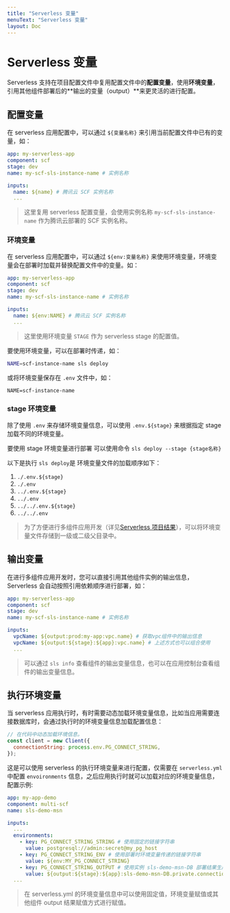 ```yaml
---
title: "Serverless 变量"
menuText: "Serverless 变量"
layout: Doc
---
```


# Serverless 变量

Serverless 支持在项目配置文件中复用配置文件中的**配置变量**，使用**环境变量**，引用其他组件部署后的**输出的变量（output）**来更灵活的进行配置。

## 配置变量

在 serverless 应用配置中，可以通过 `${变量名称}` 来引用当前配置文件中已有的变量，如：

```yml
app: my-serverless-app
component: scf
stage: dev
name: my-scf-sls-instance-name # 实例名称

inputs:
  name: ${name} # 腾讯云 SCF 实例名称
  ...
```

> 这里复用 serverless 配置变量，会使用实例名称 `my-scf-sls-instance-name` 作为腾讯云部署的 SCF 实例名称。

### 环境变量

在 serverless 应用配置中，可以通过 `${env:变量名称}` 来使用环境变量，环境变量会在部署时加载并替换配置文件中的变量。如：

```yml
app: my-serverless-app
component: scf
stage: dev
name: my-scf-sls-instance-name # 实例名称

inputs:
  name: ${env:NAME} # 腾讯云 SCF 实例名称
  ...
```

> 这里使用环境变量 `STAGE` 作为 serverless stage 的配置值。

要使用环境变量，可以在部署时传递，如：

```sh
NAME=scf-instance-name sls deploy
```

或将环境变量保存在 `.env` 文件中，如：

```
NAME=scf-instance-name
```

### stage 环境变量

除了使用 `.env` 来存储环境变量信息，可以使用 `.env.${stage}` 来根据指定 stage 加载不同的环境变量。

要使用 stage 环境变量进行部署 可以使用命令 `sls deploy --stage {stage名称}`

以下是执行 `sls deploy`是 环境变量文件的加载顺序如下：

1. `./.env.${stage}`
2. `./.env`
3. `../.env.${stage}`
4. `../.env`
5. `../../.env.${stage}`
6. `../../.env`

> 为了方便进行多组件应用开发（详见[Serverless 项目结果](./project-structure)），可以将环境变量文件存储到一级或二级父目录中。

## 输出变量

在进行多组件应用开发时，您可以直接引用其他组件实例的输出信息，Serverless 会自动按照引用依赖顺序进行部署，如：

```yml
app: my-serverless-app
component: scf
stage: dev
name: my-scf-sls-instance-name # 实例名称

inputs:
  vpcName: ${output:prod:my-app:vpc.name} # 获取vpc组件中的输出信息
  vpcName: ${output:${stage}:${app}:vpc.name} # 上述方式也可以组合使用
  ...
```

> 可以通过 `sls info` 查看组件的输出变量信息，也可以在应用控制台查看组件的输出变量信息。

## 执行环境变量

当 serverless 应用执行时，有时需要动态加载环境变量信息，比如当应用需要连接数据库时，会通过执行时的环境变量信息加载配置信息：

```js
// 在代码中动态加载环境信息。
const client = new Client({
  connectionString: process.env.PG_CONNECT_STRING,
});
```

这是可以使用 serverless 的执行环境变量来进行配置，仅需要在 `serverless.yml` 中配置 `envoironments` 信息，之后应用执行时就可以加载对应的环境变量信息，配置示例:

```yml
app: my-app-demo
component: multi-scf
name: sls-demo-msn

inputs:
  ...
  environments:
    - key: PG_CONNECT_STRING_STRING # 使用固定的链接字符串
      value: postgresql://admin:secret@my_pg_host
    - key: PG_CONNECT_STRING_ENV # 使用部署时环境变量传递的链接字符串
      value: ${env:MY_PG_CONNECT_STRING}
    - key: PG_CONNECT_STRING_OUTPUT # 使用实例 sls-demo-msn-DB 部署结果生成的链接字符串
      value: ${output:${stage}:${app}:sls-demo-msn-DB.private.connectionString}
  ...
```

> 在 serverless.yml 的环境变量信息中可以使用固定值，环境变量赋值或其他组件 output 结果赋值方式进行赋值。
